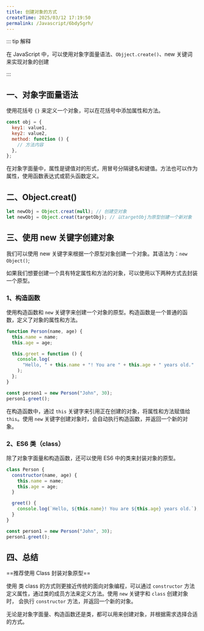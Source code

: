 ```yaml
---
title: 创建对象的方式
createTime: 2025/03/12 17:19:50
permalink: /Javascript/6bdy5grh/
---
```


::: tip 解释

在 JavaScript 中，可以使用对象字面量语法、`Objject.create()`、new 关键词 来实现对象的创建

:::

## 一、对象字面量语法

使用花括号 `{}` 来定义一个对象，可以在花括号中添加属性和方法。

```javascript
const obj = {
  key1: value1,
  key2: value2,
  method: function () {
    // 方法内容
  },
};
```

在对象字面量中，属性是键值对的形式，用冒号分隔键名和键值。方法也可以作为属性，使用函数表达式或箭头函数定义。

## 二、Object.creat()

```js
let newObj = Object.creat(null); // 创建空对象
let newObj = Object.creat(targetObj); // 以targetObj为原型创建一个新对象
```

## 三、使用 new 关键字创建对象

我们可以使用 new 关键字来根据一个原型对象创建一个对象。其语法为：`new Object()`;

如果我们想要创建一个具有特定属性和方法的对象，可以使用以下两种方式去封装一个原型。

### 1、构造函数

使用构造函数和 `new` 关键字来创建一个对象的原型。构造函数是一个普通的函数，定义了对象的属性和方法。

```javascript {12}
function Person(name, age) {
  this.name = name;
  this.age = age;

  this.greet = function () {
    console.log(
      "Hello, " + this.name + "! You are " + this.age + " years old."
    );
  };
}

const person1 = new Person("John", 30);
person1.greet();
```

在构造函数中，通过 `this` 关键字来引用正在创建的对象，将属性和方法赋值给 `this`。使用 `new` 关键字创建对象时，会自动执行构造函数，并返回一个新的对象。

### 2、ES6 类（class）

除了对象字面量和构造函数，还可以使用 ES6 中的类来封装对象的原型。

```javascript {12}
class Person {
  constructor(name, age) {
    this.name = name;
    this.age = age;
  }

  greet() {
    console.log(`Hello, ${this.name}! You are ${this.age} years old.`);
  }
}

const person1 = new Person("John", 30);
person1.greet();
```

## 四、总结

==推荐使用 Class 封装对象原型==

使用 类 class 的方式则更接近传统的面向对象编程，可以通过 `constructor` 方法定义属性，通过类的成员方法来定义方法。使用 `new` 关键字和 `class` 创建对象时， 会执行 `constructor` 方法，并返回一个新的对象。

无论是对象字面量、构造函数还是类，都可以用来创建对象，并根据需求选择合适的方式。
